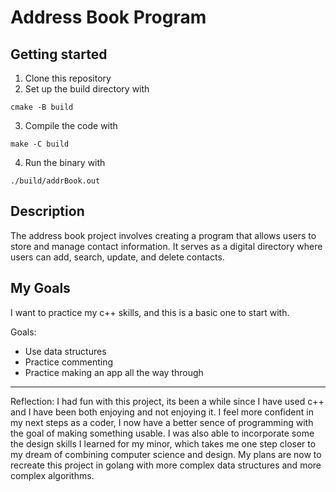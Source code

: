 # Address Book Program

## Getting started
1. Clone this repository
2. Set up the build directory with
```
cmake -B build
```
3. Compile the code with
```
make -C build
```
4. Run the binary with
```
./build/addrBook.out
```

## Description
The address book project involves creating a program that allows users to store and manage contact information. It serves as a digital directory where users can add, search, update, and delete contacts.

## My Goals
I want to practice my c++ skills, and this is a basic one to start with.

Goals:
- Use data structures
- Practice commenting
- Practice making an app all the way through

---
Reflection:
I had fun with this project, its been a while since I have used c++ and I have been both enjoying and not enjoying it. I feel more confident in my next steps as a coder, I now have a better sence of programming with the goal of making something usable. I was also able to incorporate some the design skills I learned for my minor, which takes me one step closer to my dream of combining computer science and design. My plans are now to recreate this project in golang with more complex data structures and more complex algorithms.
